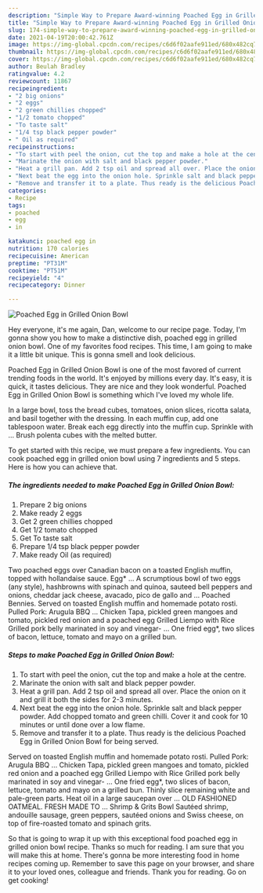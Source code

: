 ```yaml
---
description: "Simple Way to Prepare Award-winning Poached Egg in Grilled Onion Bowl"
title: "Simple Way to Prepare Award-winning Poached Egg in Grilled Onion Bowl"
slug: 174-simple-way-to-prepare-award-winning-poached-egg-in-grilled-onion-bowl
date: 2021-04-19T20:00:42.761Z
image: https://img-global.cpcdn.com/recipes/c6d6f02aafe911ed/680x482cq70/poached-egg-in-grilled-onion-bowl-recipe-main-photo.jpg
thumbnail: https://img-global.cpcdn.com/recipes/c6d6f02aafe911ed/680x482cq70/poached-egg-in-grilled-onion-bowl-recipe-main-photo.jpg
cover: https://img-global.cpcdn.com/recipes/c6d6f02aafe911ed/680x482cq70/poached-egg-in-grilled-onion-bowl-recipe-main-photo.jpg
author: Beulah Bradley
ratingvalue: 4.2
reviewcount: 11867
recipeingredient:
- "2 big onions"
- "2 eggs"
- "2 green chillies chopped"
- "1/2 tomato chopped"
- "To taste salt"
- "1/4 tsp black pepper powder"
- " Oil as required"
recipeinstructions:
- "To start with peel the onion, cut the top and make a hole at the centre."
- "Marinate the onion with salt and black pepper powder."
- "Heat a grill pan. Add 2 tsp oil and spread all over. Place the onion on it and grill it both the sides for 2-3 minutes."
- "Next beat the egg into the onion hole. Sprinkle salt and black pepper powder. Add chopped tomato and green chilli. Cover it and cook for 10 minutes or until done over a low flame."
- "Remove and transfer it to a plate. Thus ready is the delicious Poached Egg in Grilled Onion Bowl for being served."
categories:
- Recipe
tags:
- poached
- egg
- in

katakunci: poached egg in 
nutrition: 170 calories
recipecuisine: American
preptime: "PT31M"
cooktime: "PT51M"
recipeyield: "4"
recipecategory: Dinner

---
```



![Poached Egg in Grilled Onion Bowl](https://img-global.cpcdn.com/recipes/c6d6f02aafe911ed/680x482cq70/poached-egg-in-grilled-onion-bowl-recipe-main-photo.jpg)

Hey everyone, it's me again, Dan, welcome to our recipe page. Today, I'm gonna show you how to make a distinctive dish, poached egg in grilled onion bowl. One of my favorites food recipes. This time, I am going to make it a little bit unique. This is gonna smell and look delicious.

Poached Egg in Grilled Onion Bowl is one of the most favored of current trending foods in the world. It's enjoyed by millions every day. It's easy, it is quick, it tastes delicious. They are nice and they look wonderful. Poached Egg in Grilled Onion Bowl is something which I've loved my whole life.

In a large bowl, toss the bread cubes, tomatoes, onion slices, ricotta salata, and basil together with the dressing. In each muffin cup, add one tablespoon water. Break each egg directly into the muffin cup. Sprinkle with … Brush polenta cubes with the melted butter.


To get started with this recipe, we must prepare a few ingredients. You can cook poached egg in grilled onion bowl using 7 ingredients and 5 steps. Here is how you can achieve that.

<!--inarticleads1-->

##### The ingredients needed to make Poached Egg in Grilled Onion Bowl:

1. Prepare 2 big onions
1. Make ready 2 eggs
1. Get 2 green chillies chopped
1. Get 1/2 tomato chopped
1. Get To taste salt
1. Prepare 1/4 tsp black pepper powder
1. Make ready  Oil (as required)


Two poached eggs over Canadian bacon on a toasted English muffin, topped with hollandaise sauce. Egg* … A scrumptious bowl of two eggs (any style), hashbrowns with spinach and quinoa, sauteed bell peppers and onions, cheddar jack cheese, avacado, pico de gallo and … Poached Bennies. Served on toasted English muffin and homemade potato rosti. Pulled Pork: Arugula BBQ … Chicken Tapa, pickled green mangoes and tomato, pickled red onion and a poached egg Grilled Liempo with Rice Grilled pork belly marinated in soy and vinegar- … One fried egg*, two slices of bacon, lettuce, tomato and mayo on a grilled bun. 

<!--inarticleads2-->

##### Steps to make Poached Egg in Grilled Onion Bowl:

1. To start with peel the onion, cut the top and make a hole at the centre.
1. Marinate the onion with salt and black pepper powder.
1. Heat a grill pan. Add 2 tsp oil and spread all over. Place the onion on it and grill it both the sides for 2-3 minutes.
1. Next beat the egg into the onion hole. Sprinkle salt and black pepper powder. Add chopped tomato and green chilli. Cover it and cook for 10 minutes or until done over a low flame.
1. Remove and transfer it to a plate. Thus ready is the delicious Poached Egg in Grilled Onion Bowl for being served.


Served on toasted English muffin and homemade potato rosti. Pulled Pork: Arugula BBQ … Chicken Tapa, pickled green mangoes and tomato, pickled red onion and a poached egg Grilled Liempo with Rice Grilled pork belly marinated in soy and vinegar- … One fried egg*, two slices of bacon, lettuce, tomato and mayo on a grilled bun. Thinly slice remaining white and pale-green parts. Heat oil in a large saucepan over … OLD FASHIONED OATMEAL. FRESH MADE TO … Shrimp &amp; Grits Bowl Sautéed shrimp, andouille sausage, green peppers, sautéed onions and Swiss cheese, on top of fire-roasted tomato and spinach grits. 

So that is going to wrap it up with this exceptional food poached egg in grilled onion bowl recipe. Thanks so much for reading. I am sure that you will make this at home. There's gonna be more interesting food in home recipes coming up. Remember to save this page on your browser, and share it to your loved ones, colleague and friends. Thank you for reading. Go on get cooking!
